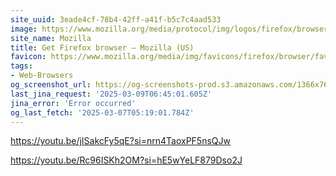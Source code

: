 ```yaml
---
site_uuid: 3eade4cf-78b4-42ff-a41f-b5c7c4aad533
image: https://www.mozilla.org/media/protocol/img/logos/firefox/browser/og.4ad05d4125a5.png
site_name: Mozilla
title: Get Firefox browser — Mozilla (US)
favicon: https://www.mozilla.org/media/img/favicons/firefox/browser/favicon-196x196.59e3822720be.png
tags:
- Web-Browsers
og_screenshot_url: https://og-screenshots-prod.s3.amazonaws.com/1366x768/80/false/76d5a4cefd9ca1cce00a1c25e44d03f9ae5956123e8905ff1f8becb35aedeb3b.jpeg
last_jina_request: '2025-03-09T06:45:01.605Z'
jina_error: 'Error occurred'
og_last_fetch: '2025-03-07T05:19:01.784Z'
---
```


https://youtu.be/jISakcFy5qE?si=nrn4TaoxPF5nsQJw

https://youtu.be/Rc96ISKh2OM?si=hE5wYeLF879Dso2J

